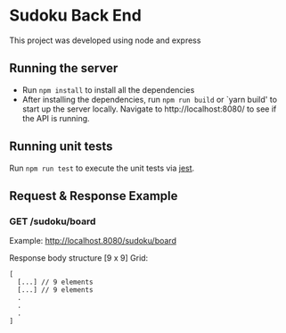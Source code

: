# Sudoku Back End

This project was developed using node and express

## Running the server

- Run `npm install` to install all the dependencies
- After installing the dependencies, run `npm run build` or `yarn build' to start up the server locally. 
Navigate to http://localhost:8080/ to see if the API is running.

## Running unit tests

Run `npm run test` to execute the unit tests via [jest](https://github.com/facebook/jest).

## Request & Response Example

### GET /sudoku/board

Example: http://localhost.8080/sudoku/board

Response body structure [9 x 9] Grid:

    [
      [...] // 9 elements
      [...] // 9 elements
      .
      .
      .
    ]
